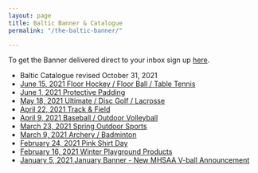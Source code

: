 ```yaml
---
layout: page
title: Baltic Banner & Catalogue
permalink: "/the-baltic-banner/"

---
```

To get the Banner delivered direct to your inbox sign up [here](https://balticathletics.com/newsletter/).

* Baltic Catalogue revised October 31, 2021
* [June 15, 2021 Floor Hockey / Floor Ball / Table Tennis](https://sh1.sendinblue.com/v57yesu9ht7e.html?t=1623823947)
* [June 1, 2021 Protective Padding](https://sh1.sendinblue.com/v4612su9ht7e.html?t=1623816481)
* [May 18, 2021 Ultimate / Disc Golf / Lacrosse](https://sh1.sendinblue.com/v3tdysu9ht7e.html?t=1623816481)
* [April 22, 2021 Track & Field](https://sh1.sendinblue.com/v3gqusu9ht7e.html?t=1623816481)
* [April 9, 2021 Baseball / Outdoor Volleyball](https://sh1.sendinblue.com/v343qsu9ht7e.html?t=1623816481)
* [March 23, 2021 Spring Outdoor Sports](https://sh1.sendinblue.com/v2rgmsu9ht7e.html?t=1623816481)
* [March 9, 2021 Archery / Badminton](https://sh1.sendinblue.com/v2etisu9ht7e.html?t=1623816481)
* [February 24, 2021 Pink Shirt Day](https://sh1.sendinblue.com/v1pjasu9ht7e.html?t=1623816481)
* [February 16, 2021 Winter Playground Products](https://sh1.sendinblue.com/v226esu9ht7e.html?t=1623816481)
* [January 5, 2021 January Banner - New MHSAA V-ball Announcement](https://sh1.sendinblue.com/v1cw6su9ht7e.html?t=1623816429)